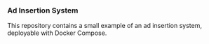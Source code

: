 ### Ad Insertion System

This repository contains a small example of an ad insertion system, deployable with Docker Compose.